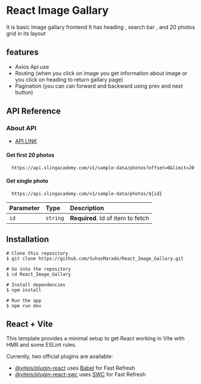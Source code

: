 # React Image Gallary
It is basic Image gallary frontend
It has heading , search bar , and 20 photos grid in its layout

## features
- Axios Api use
- Routing (when you click on image you get information about image or you click on heading to return gallary page)
- Pagination (you can can forward and backward using prev and next button)


## API Reference

### About API

- [API LINK](https://www.slingacademy.com/article/sample-photos-free-fake-rest-api-for-practice/)

#### Get first 20 photos

```
  https://api.slingacademy.com/v1/sample-data/photos?offset=0&limit=20
```


#### Get single photo

```
  https://api.slingacademy.com/v1/sample-data/photos/${id}
```

| Parameter | Type     | Description                       |
| :-------- | :------- | :-------------------------------- |
| `id`      | `string` | **Required**. Id of item to fetch |



## Installation

```
# Clone this repository
$ git clone https://github.com/SuhasMarade/React_Image_Gallary.git

# Go into the repository
$ cd React_Image_Gallary

# Install dependencies
$ npm install

# Run the app
$ npm run dev
```

## React + Vite

This template provides a minimal setup to get React working in Vite with HMR and some ESLint rules.

Currently, two official plugins are available:

- [@vitejs/plugin-react](https://github.com/vitejs/vite-plugin-react/blob/main/packages/plugin-react/README.md) uses [Babel](https://babeljs.io/) for Fast Refresh
- [@vitejs/plugin-react-swc](https://github.com/vitejs/vite-plugin-react-swc) uses [SWC](https://swc.rs/) for Fast Refresh
